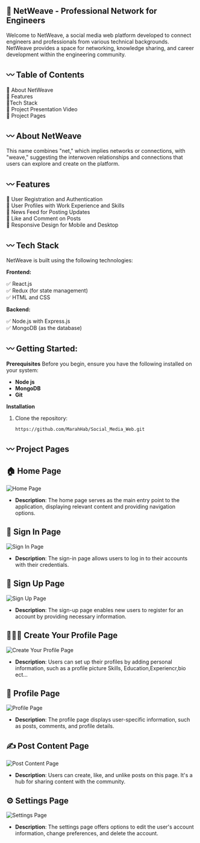 ## 🚩 NetWeave - Professional Network for Engineers
Welcome to NetWeave, a social media web platform developed to connect engineers and professionals from various technical backgrounds. NetWeave provides a space for networking, knowledge sharing, and career development within the engineering community. 

## 〰️ Table of Contents
🔸 About NetWeave \
🔸 Features \
🔸Tech Stack \
🔸 Project Presentation Video\
🔸 Project Pages


## 〰️ About NetWeave
This name combines "net," which implies networks or connections, with "weave," suggesting the interwoven relationships and connections that users can explore and create on the platform.

## 〰️ Features
🔹 User Registration and Authentication\
🔹 User Profiles with Work Experience and Skills \
🔹 News Feed for Posting Updates\
🔹 Like and Comment on Posts\
🔹 Responsive Design for Mobile and Desktop

## 〰️ Tech Stack

NetWeave is built using the following technologies:

 **Frontend:**

✅ React.js \
✅ Redux (for state management) \
✅ HTML and CSS 

**Backend:**

✅ Node.js with Express.js \
✅ MongoDB (as the database)

## 〰️ Getting Started:

**Prerequisites**
Before you begin, ensure you have the following installed on your system:
- **Node js**
- **MongoDB**
- **Git**

**Installation**

1. Clone the repository:
   ```
   https://github.com/MarahHab/Social_Media_Web.git
   ```



## 〰️ Project Pages

##  🏠 Home Page
![Home Page](/screenshots/Home.jpg)
- **Description**: The home page serves as the main entry point to the application, displaying relevant content and providing navigation options.

## 🔐 Sign In Page
![Sign In Page](screenshots/Login.jpg)
- **Description**: The sign-in page allows users to log in to their accounts with their credentials.

## 📝 Sign Up Page
![Sign Up Page](screenshots/Signup.jpg)
- **Description**: The sign-up page enables new users to register for an account by providing necessary information.

## 🧑‍🤝‍🧑 Create Your Profile Page
![Create Your Profile Page](screenshots/CreateProfile.jpg)
- **Description**: Users can set up their profiles by adding personal information, such as a profile picture Skills, Education,Experiencr,bio ect...

## 👤 Profile Page
![Profile Page](screenshots/profile.jpg)
- **Description**: The profile page displays user-specific information, such as posts, comments, and profile details.

## ✍ Post Content Page
![Post Content Page](screenshots/posts.jpg)
- **Description**: Users can create, like, and unlike posts on this page. It's a hub for sharing content with the community.

## ⚙ Settings Page
![Settings Page](screenshots/settings.jpg)
- **Description**: The settings page offers options to edit the user's account information, change preferences, and delete the account.
